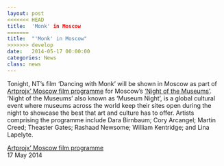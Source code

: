 ```yaml
---
layout: post
<<<<<<< HEAD
title:  'Monk' in Moscow
=======
title:  "'Monk' in Moscow"
>>>>>>> develop
date:   2014-05-17 00:00:00
categories: News
class: news
---
```


Tonight, NT’s film ‘Dancing with Monk’ will be shown in Moscow as part of <a href="http://www.artprojx.com/MoscowMuseumNight.html" target="_blank">Artprojx’ Moscow film programme</a> for Moscow’s <a href="http://www.museumnight.org" target="_blank"> ‘Night of the Museums’</a>. ‘Night of the Museums’ also known as ‘Museum Night’, is a global cultural event where museums across the world keep their sites open during the night to showcase the best that art and culture has to offer.
Artists comprising the programme include Dara Birnbaum; Cory Arcangel; Martin Creed; Theaster Gates; Rashaad Newsome; William Kentridge; and Lina Lapelyte.


<a href="http://www.artprojx.com/MoscowMuseumNight.html" target="_blank">Artprojx’ Moscow film programme</a>  
17 May 2014

